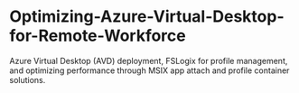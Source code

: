 # Optimizing-Azure-Virtual-Desktop-for-Remote-Workforce
Azure Virtual Desktop (AVD) deployment, FSLogix for profile management, and optimizing performance through MSIX app attach and profile container solutions.
